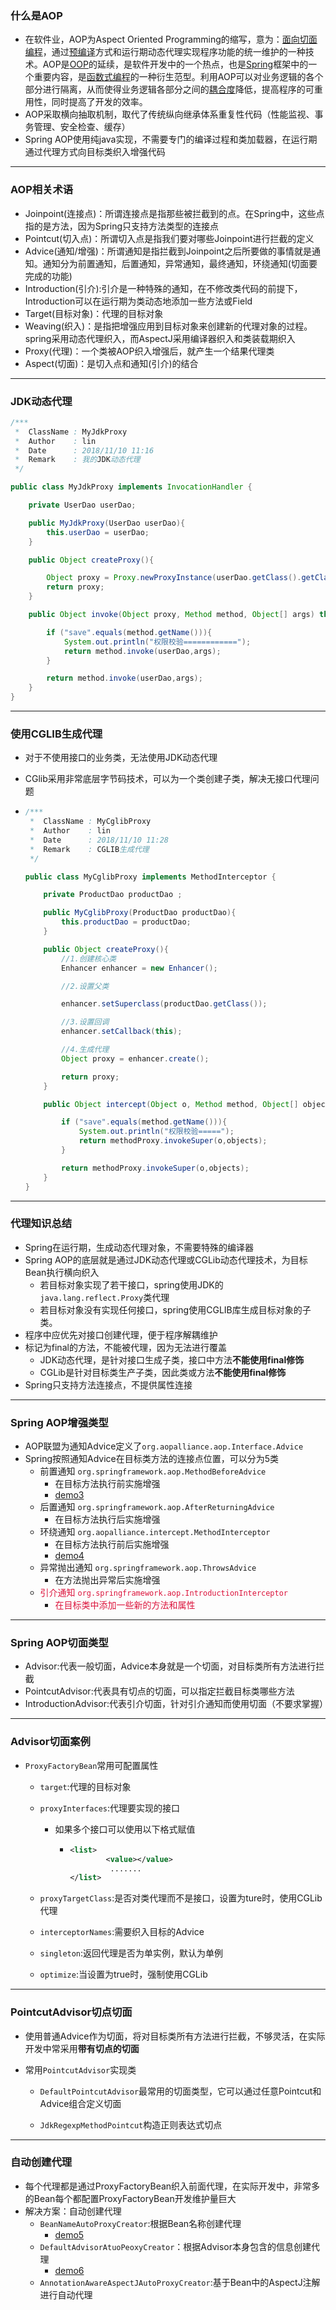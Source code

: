 ### 什么是AOP

+ 在软件业，AOP为Aspect Oriented Programming的缩写，意为：[面向切面编程](https://baike.baidu.com/item/%E9%9D%A2%E5%90%91%E5%88%87%E9%9D%A2%E7%BC%96%E7%A8%8B/6016335)，通过[预编译](https://baike.baidu.com/item/%E9%A2%84%E7%BC%96%E8%AF%91/3191547)方式和运行期动态代理实现程序功能的统一维护的一种技术。AOP是[OOP](https://baike.baidu.com/item/OOP)的延续，是软件开发中的一个热点，也是[Spring](https://baike.baidu.com/item/Spring)框架中的一个重要内容，是[函数式编程](https://baike.baidu.com/item/%E5%87%BD%E6%95%B0%E5%BC%8F%E7%BC%96%E7%A8%8B/4035031)的一种衍生范型。利用AOP可以对业务逻辑的各个部分进行隔离，从而使得业务逻辑各部分之间的[耦合度](https://baike.baidu.com/item/%E8%80%A6%E5%90%88%E5%BA%A6/2603938)降低，提高程序的可重用性，同时提高了开发的效率。 
+ AOP采取横向抽取机制，取代了传统纵向继承体系重复性代码（性能监视、事务管理、安全检查、缓存）
+ Spring AOP使用纯java实现，不需要专门的编译过程和类加载器，在运行期通过代理方式向目标类织入增强代码

----

### AOP相关术语

+ Joinpoint(连接点)：所谓连接点是指那些被拦截到的点。在Spring中，这些点指的是方法，因为Spring只支持方法类型的连接点
+ Pointcut(切入点)：所谓切入点是指我们要对哪些Joinpoint进行拦截的定义
+ Advice(通知/增强)：所谓通知是指拦截到Joinpoint之后所要做的事情就是通知。通知分为前置通知，后置通知，异常通知，最终通知，环绕通知(切面要完成的功能)
+ Introduction(引介):引介是一种特殊的通知，在不修改类代码的前提下，Introduction可以在运行期为类动态地添加一些方法或Field
+ Target(目标对象)：代理的目标对象
+ Weaving(织入)：是指把增强应用到目标对象来创建新的代理对象的过程。spring采用动态代理织入，而AspectJ采用编译器织入和类装载期织入
+ Proxy(代理)：一个类被AOP织入增强后，就产生一个结果代理类
+ Aspect(切面)：是切入点和通知(引介)的结合

---

### JDK动态代理

```java
/***
 *  ClassName : MyJdkProxy
 *  Author    : lin
 *  Date      : 2018/11/10 11:16    
 *  Remark    : 我的JDK动态代理
 */

public class MyJdkProxy implements InvocationHandler {

    private UserDao userDao;

    public MyJdkProxy(UserDao userDao){
        this.userDao = userDao;
    }

    public Object createProxy(){

        Object proxy = Proxy.newProxyInstance(userDao.getClass().getClassLoader(),userDao.getClass().getInterfaces(),this);
        return proxy;
    }

    public Object invoke(Object proxy, Method method, Object[] args) throws Throwable {

        if ("save".equals(method.getName())){
            System.out.println("权限校验============");
            return method.invoke(userDao,args);
        }

        return method.invoke(userDao,args);
    }
}

```

---

### 使用CGLIB生成代理

+ 对于不使用接口的业务类，无法使用JDK动态代理

+ CGlib采用非常底层字节码技术，可以为一个类创建子类，解决无接口代理问题

+ ```java
  /***
   *  ClassName : MyCglibProxy
   *  Author    : lin
   *  Date      : 2018/11/10 11:28    
   *  Remark    : CGLIB生成代理
   */
  
  public class MyCglibProxy implements MethodInterceptor {
  
      private ProductDao productDao ;
  
      public MyCglibProxy(ProductDao productDao){
          this.productDao = productDao;
      }
  
      public Object createProxy(){
          //1.创建核心类
          Enhancer enhancer = new Enhancer();
  
          //2.设置父类
  
          enhancer.setSuperclass(productDao.getClass());
  
          //3.设置回调
          enhancer.setCallback(this);
  
          //4.生成代理
          Object proxy = enhancer.create();
  
          return proxy;
      }
  
      public Object intercept(Object o, Method method, Object[] objects, MethodProxy methodProxy) throws Throwable {
  
          if ("save".equals(method.getName())){
              System.out.println("权限校验=====");
              return methodProxy.invokeSuper(o,objects);
          }
  
          return methodProxy.invokeSuper(o,objects);
      }
  }
  
  ```

---

### 代理知识总结

+ Spring在运行期，生成动态代理对象，不需要特殊的编译器
+ Spring AOP的底层就是通过JDK动态代理或CGLib动态代理技术，为目标Bean执行横向织入
  - 若目标对象实现了若干接口，spring使用JDK的`java.lang.reflect.Proxy`类代理
  - 若目标对象没有实现任何接口，spring使用CGLIB库生成目标对象的子类。
+ 程序中应优先对接口创建代理，便于程序解耦维护
+ 标记为final的方法，不能被代理，因为无法进行覆盖
  - JDK动态代理，是针对接口生成子类，接口中方法**不能使用final修饰**
  - CGLib是针对目标类生产子类，因此类或方法**不能使用final修饰**
+ Spring只支持方法连接点，不提供属性连接

---

### Spring AOP增强类型

+ AOP联盟为通知Advice定义了`org.aopalliance.aop.Interface.Advice`
+ Spring按照通知Advice在目标类方法的连接点位置，可以分为5类
  - 前置通知 `org.springframework.aop.MethodBeforeAdvice`
    - 在目标方法执行前实施增强
    - [demo3]()
  - 后置通知 `org.springframework.aop.AfterReturningAdvice`
    - 在目标方法执行后实施增强
  - 环绕通知 `org.aopalliance.intercept.MethodInterceptor`
    - 在目标方法执行前后实施增强
    - [demo4]()
  - 异常抛出通知 `org.springframework.aop.ThrowsAdvice`
    - 在方法抛出异常后实施增强
  - <font color=#dc143c>引介通知 `org.springframework.aop.IntroductionInterceptor`</font>
    - <font color=#dc143c>在目标类中添加一些新的方法和属性</font>

----

### Spring AOP切面类型

+ Advisor:代表一般切面，Advice本身就是一个切面，对目标类所有方法进行拦截
+ PointcutAdvisor:代表具有切点的切面，可以指定拦截目标类哪些方法
+ IntroductionAdvisor:代表引介切面，针对引介通知而使用切面（不要求掌握）

---

### Advisor切面案例

+ `ProxyFactoryBean`常用可配置属性

  - `target`:代理的目标对象

  - `proxyInterfaces`:代理要实现的接口

    - 如果多个接口可以使用以下格式赋值

      - ```xml
        <list>
        		<value></value>
                 .......
        </list>
        ```

  - `proxyTargetClass`:是否对类代理而不是接口，设置为ture时，使用CGLib代理

  - `interceptorNames`:需要织入目标的Advice

  - `singleton`:返回代理是否为单实例，默认为单例

  - `optimize`:当设置为true时，强制使用CGLib

---

### PointcutAdvisor切点切面

+ 使用普通Advice作为切面，将对目标类所有方法进行拦截，不够灵活，在实际开发中常采用**带有切点的切面**

+ 常用`PointcutAdvisor`实现类

  - `DefaultPointcutAdvisor`最常用的切面类型，它可以通过任意Pointcut和Advice组合定义切面

  - `JdkRegexpMethodPointcut`构造正则表达式切点

----

### 自动创建代理

+ 每个代理都是通过ProxyFactoryBean织入前面代理，在实际开发中，非常多的Bean每个都配置ProxyFactoryBean开发维护量巨大
+ 解决方案：自动创建代理
  - `BeanNameAutoProxyCreator`:根据Bean名称创建代理
    - [demo5]()
  - `DefaultAdvisorAtuoPeoxyCreator`：根据Advisor本身包含的信息创建代理
    - [demo6]()
  - `AnnotationAwareAspectJAutoProxyCreator`:基于Bean中的AspectJ注解进行自动代理

  



